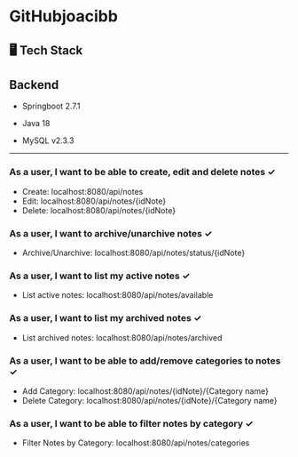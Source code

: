 # GitHubjoacibb
🖥 Tech Stack
-----------------------------------------------------------------
## Backend

* Springboot 2.7.1

* Java 18

* MySQL v2.3.3

-----------------------------------------------------------------
### As a user, I want to be able to create, edit and delete notes ✓

* Create: localhost:8080/api/notes
* Edit: localhost:8080/api/notes/{idNote}
* Delete: localhost:8080/api/notes/{idNote}
  
### As a user, I want to archive/unarchive notes ✓

* Archive/Unarchive: localhost:8080/api/notes/status/{idNote}

### As a user, I want to list my active notes ✓

* List active notes: localhost:8080/api/notes/available

### As a user, I want to list my archived notes ✓

* List archived notes: localhost:8080/api/notes/archived

### As a user, I want to be able to add/remove categories to notes ✓

* Add Category: localhost:8080/api/notes/{idNote}/{Category name}
* Delete Category: localhost:8080/api/notes/{idNote}/{Category name}

### As a user, I want to be able to filter notes by category ✓

* Filter Notes by Category: localhost:8080/api/notes/categories

